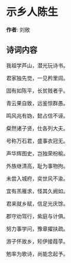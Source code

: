 # 示乡人陈生

**作者**: 刘敞

## 诗词内容

我祖学芦山，潜光玩诗书。

君家独先觉，一见矜里闾。

固有如陈平，长贫贱者乎。

青云果自致，远鉴惊群愚。

鸣风兆有妫，懿占信不诬。

粲然诸子贤，仕各列大夫。

号称万石君，盛事衣冠无。

声华辉图史，岂独荣枌榆。

外族继清高，耻为事物拘。

未尝入城府，奕世风不渝。

宜有羔雁求，怪其久阙如。

君来就乡赋，信足光庆馀。

郡守劝驾行，紫庭与计俱。

努力事学问，豫章擢扶疏。

游子怀故乡，矧伊接葭莩。

勉率为歌诗，尚能念起予。

